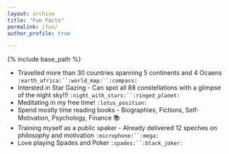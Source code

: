 ```yaml
---
layout: archive
title: "Fun Facts"
permalink: /fun/
author_profile: true

---
```


{% include base_path %}

* Travelled more than 30 countries spanning 5 continents and 4 Ocaens `:earth_africa:``:world_map:``:compass:`
* Intersted in Star Gazing - Can spot all 88 constellations with a glimpse of the night sky!!! `:night_with_stars:``:ringed_planet:`
* Meditating in my free time! `:lotus_position:` 
* Spend mostly time reading books - Biographies, Fictions, Self-Motivation, Psychology, Finance :books:
* Training myself as a public spaker - Already delivered 12 speches on philosophy and motivation `:microphone:``:mega:`
* Love playing Spades and Poker `:spades:``:black_joker:`